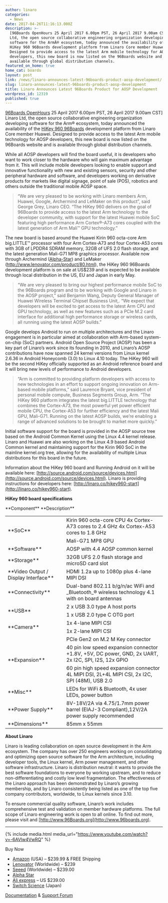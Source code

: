 ```yaml
---
author: linaro
categories:
  - News
date: 2017-04-26T11:16:13.000Z
description: >-
  [96Boards OpenHours 25 April 2017 6.00pm PST, 26 April 2017 9.00am CST] Linaro
  Ltd, the open source collaborative engineering organization developing
  software for the ArmÂ® ecosystem, today announced the availability of the
  HiKey 960 96Boards development platform from Linaro Core member Huawei.
  Designed to provide access to the latest Arm mobile technology for AOSP
  developers, this new board is now listed on the 96Boards website and is
  available through global distribution channels.
featured_on_home: true
home_cat: boards
layout: post
link: /news/linaro-announces-latest-96boards-product-aosp-development/
slug: linaro-announces-latest-96boards-product-aosp-development
title: Linaro Announces Latest 96Boards Product for AOSP Development
wordpress_id: 12319
published: true
---
```


[96Boards OpenHours](http://www.96boards.org/openhours/) 25 April 2017 6.00pm PST, 26 April 2017 9.00am CST] Linaro Ltd, the open source collaborative engineering organization developing software for the Arm® ecosystem, today announced the availability of the [HiKey 960 96Boards](http://www.96boards.org/product/hikey960/) development platform from Linaro Core member Huawei. Designed to provide access to the latest Arm mobile technology for AOSP developers, this new board is now listed on the 96Boards website and is available through global distribution channels.

While all AOSP developers will find the board useful, it is developers who want to work closer to the hardware who will gain maximum advantage from it. This will include mobile developers looking to enable support and innovative functionality with new and existing sensors, security and other peripheral hardware and software, and developers working on derivative products for markets like digital signage, point of sale (POS), robotics and others outside the traditional mobile AOSP space.


> “We are very pleased to be working with Linaro members Arm, Huawei, Google, Archermind and LeMaker on this product”, said George Grey, Linaro CEO. “The HiKey 960 delivers on the goal of 96Boards to provide access to the latest Arm technology to the developer community, with support for the latest Huawei mobile SoC featuring high performance Arm Cortex®-A73 cores coupled with the latest generation of Arm Mali™ GPU technology.”

The new board is based around the Huawei Kirin 960 octa-core Arm big.LITTLE™ processor with four Arm Cortex-A73 and four Cortex-A53 cores with 3GB of LPDDR4 SDRAM memory, 32GB of UFS 2.0 flash storage, and the latest generation Mali-G71 MP8 graphics processor. Available now through Archermind ([Alpha-Star](https://www.alpha-star.org/hikey960)) and LeMaker (http://www.lenovator.com/product/80.html), the HiKey 960 96Boards development platform is on sale at US$239 and is expected to be available through local distribution in the US, EU and Japan in early May.


> “We are very pleased to bring our highest performance mobile SoC to the 96Boards program and to be working with Google and Linaro in the AOSP project,” said Benjamin Wang, Deputy General Manager of Huawei Wireless Terminal Chipset Business Unit,. “We expect that developers will be excited to get access to the latest Arm CPU and GPU technology, as well as new features such as a PCIe M.2 card interface for additional high performance storage or wireless cards, all running using the latest AOSP builds.”


Google develops Android to run on multiple architectures and the Linaro engagement is in particular aimed at collaboration with Arm-based system-on-chip (SoC) partners. Android Open Source Project (AOSP) has been a key part of Linaro’s work since its founding in 2010, and Linaro’s AOSP contributions have now spanned 24 kernel versions from Linux kernel 2.6.36 in Android Honeycomb (3.0) to Linux 4.10 today. The HiKey 960 will be the second HiKey officially supported as an Android reference board and it will bring new levels of performance to Android developers.


> “Arm is committed to providing platform developers with access to new technologies in an effort to support ongoing innovation on Arm-based mobile platforms,” said Laurence Bryant, vice president of personal mobile compute, Business Segments Group, Arm. “The HiKey 960 platform integrates the latest big.LITTLE technology that combines the Cortex-A73, the most powerful yet power efficient mobile CPU, the Cortex-A53 for further efficiency and the latest Mali GPU, Mali-G71. Running on the latest AOSP builds, we’re enabling a range of advanced solutions to be brought to market more quickly.”


Initial software support for the board is provided in the AOSP source tree based on the Android Common Kernel using the Linux 4.4 kernel release. Linaro and Huawei are also working on the Linux 4.9 based Android Common kernel and maintaining support for the Kirin 960 SoC in the mainline kernel.org tree, allowing for the availability of multiple Linux distributions for this board in the future.

Information about the HiKey 960 board and Running Android on it will be available here: [http://source.android.com/source/devices.html](http://source.android.com/source/devices.html). Linaro is providing instructions for developers here: [http://linaro.co/hikey960-start](http://linaro.co/hikey960-start).



**HiKey 960 board specifications**

<table class="table responsive-table" >
<tbody >
<tr markdown="1">
**Component**
**Description**
</tr>
<tr >

<td rowspan="2" markdown="1">
**SoC**
</td>

<td markdown="1">
Kirin 960 octa-core CPU
4x Cortex-A73 cores to 2.4 GHz
4x Cortex-A53 cores to 1.8 GHz
</td>
</tr>
<tr >

<td markdown="1">
Mali-G71 MP8 GPU
</td>
</tr>
<tr >

<td markdown="1">
**Software**
</td>

<td markdown="1">
AOSP with 4.4 AOSP common kernel
</td>
</tr>
<tr >

<td markdown="1">
**Storage**
</td>

<td markdown="1">
32GB UFS 2.0 flash storage and microSD card slot
</td>
</tr>
<tr >

<td markdown="1">
**Video Output / Display Interface**
</td>

<td markdown="1">
HDMI 1.2a up to 1080p plus 4-lane MIPI DSI
</td>
</tr>
<tr >

<td markdown="1">
**Connectivity**
</td>

<td markdown="1">
Dual-band 802.11 b/g/n/ac WiFi and _Bluetooth_® wireless technology 4.1 with on board antennas
</td>
</tr>
<tr >

<td rowspan="2" markdown="1">
**USB**
</td>

<td markdown="1">
2 x USB 3.0 type A host ports
</td>
</tr>
<tr >

<td markdown="1">
1 x USB 2.0 type C OTG port
</td>
</tr>
<tr >

<td rowspan="2" markdown="1">
**Camera**
</td>

<td markdown="1">
1x 4-lane MIPI CSI
</td>
</tr>
<tr >

<td markdown="1">
1x 2-lane MIPI CSI
</td>
</tr>
<tr >

<td rowspan="3" >**Expansion**
</td>

<td markdown="1">
PCIe Gen2 on M.2 M Key connector
</td>
</tr>
<tr >

<td markdown="1">
40 pin low speed expansion connector +1.8V, +5V, DC power, GND, 2x UART, 2x I2C, SPI, I2S, 12x GPIO
</td>
</tr>
<tr >

<td markdown="1">
60 pin high speed expansion connector 4L MIPI DSI, 2L+4L MIPI CSI, 2x I2C, SPI (48M), USB 2.0
</td>
</tr>
<tr >

<td markdown="1">
**Misc**
</td>

<td markdown="1">
LEDs for WiFi & Bluetooth, 4x user LEDs, power button
</td>
</tr>
<tr >

<td markdown="1">
**Power Supply**
</td>

<td markdown="1">
8V-18V/2A via 4.75/1.7mm power barrel (EIAJ-3 Compliant),12V/2A power supply recommended
</td>
</tr>
<tr >

<td markdown="1">
**Dimensions**
</td>

<td markdown="1">
85mm x 55mm
</td>
</tr>
</tbody>
</table>


**About Linaro**

Linaro is leading collaboration on open source development in the Arm ecosystem. The company has over 250 engineers working on consolidating and optimizing open source software for the Arm architecture, including developer tools, the Linux kernel, Arm power management, and other software infrastructure. Linaro is distribution neutral: it wants to provide the best software foundations to everyone by working upstream, and to reduce non-differentiating and costly low level fragmentation. The effectiveness of the Linaro approach has been demonstrated by Linaro’s growing membership, and by Linaro consistently being listed as one of the top five company contributors, worldwide, to Linux kernels since 3.10.

To ensure commercial quality software, Linaro’s work includes comprehensive test and validation on member hardware platforms. The full scope of Linaro engineering work is open to all online. To find out more, please visit []() and [http://www.96Boards.org](http://www.96boards.org).


* * *

{% include media.html media_url="https://www.youtube.com/watch?v=-6AVlw4VwRQ" %}

Buy Now
  * [Amazon](http://linaro.co/hikey960buy-amazon) (USA) – $239.99 & FREE Shipping
  * [Lenovator](http://linaro.co/hikey960buy) (Worldwide) – $239
  * [Seeed](http://linaro.co/hikey960-seed) (Worldwide) – $239.00
  * [Alpha Star](http://linaro.co/hikey960buy-alpha)
  * [Ali express](http://linaro.co/hikey960-ali) – US $239.00
  * [Switch Science](http://linaro.co/hikey960-switch) (Japan)


[Documentation](https://www.96boards.org/documentation/consumer/hikey960/) & [Support Forum](https://discuss.96boards.org/c/products/hikey960)
